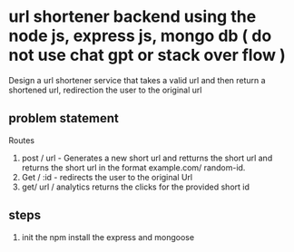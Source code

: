 # url shortener  backend using the node js, express js, mongo db ( do not use chat gpt or stack over flow )
Design a url shortener service that takes a valid url and then return a shortened url, redirection the user to the original url 

## problem statement 
 Routes 
 1. post / url - Generates a new short url and retturns the short url and returns the short url in the format  example.com/ random-id.
 2. Get / :id - redirects the user to the original Url 
 3. get/ url / analytics returns the clicks for the provided short id 

## steps 

1. init the npm install the express and mongoose 
